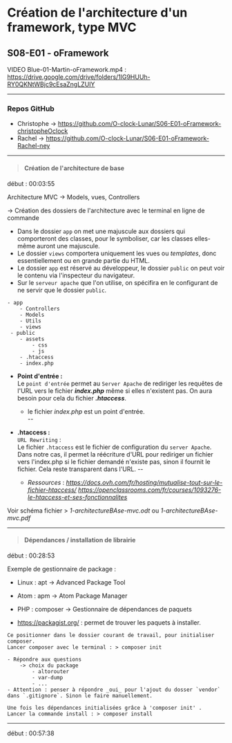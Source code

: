 # Création de l'architecture d'un framework, type MVC
## S08-E01 - oFramework
VIDEO  Blue-01-Martin-oFramework.mp4 :  https://drive.google.com/drive/folders/1lG9HUUh-RY0QKNtWBjc9cEsaZngLZUIY  

---

### Repos GitHub
 - Christophe -> https://github.com/O-clock-Lunar/S06-E01-oFramework-christopheOclock
 - Rachel -> https://github.com/O-clock-Lunar/S06-E01-oFramework-Rachel-ney  

 ---  

 > #### Création de l'architecture de base  

début : 00:03:55

Architecture MVC -> Models, vues, Controllers

-> Création des dossiers de l'architecture avec le terminal en ligne de commande

- Dans le dossier `app` on met une majuscule aux dossiers qui comporteront des classes, pour le symboliser, car les classes elles-même auront une majuscule.
- Le dossier `views` comportera uniquement les vues ou _templates_, donc essentiellement ou en grande partie du HTML.
- Le dossier `app` est réservé au développeur, le dossier `public` on peut voir le contenu via l'inspecteur du navigateur.
- Sur le `serveur apache` que l'on utilise, on spécifira en le configurant de ne servir que le dossier `public`.  

```  
- app
    - Controllers
    - Models
    - Utils
    - views
 - public
    - assets
        - css
        - js
    - .htaccess
    - index.php  
```  
- **Point d'entrée :**  
Le `point d'entrée` permet au `Server Apache` de rediriger les requêtes de l'URL vers le fichier **_index.php_** même si elles n'existent pas. On aura besoin pour cela du fichier **_.htaccess_**. 
     
    - le fichier _index.php_ est un point d'entrée.  
--
- **.htaccess :**  
`URL Rewriting` :  
Le fichier `.htaccess` est le fichier de configuration du `server Apache`. Dans notre cas, il permet la réécriture d'URL pour rediriger un fichier vers l'index.php si le fichier demandé n'existe pas, sinon il fournit le fichier. Cela reste transparent dans l'URL. 
--
    - _Ressources_ : 
    _https://docs.ovh.com/fr/hosting/mutualise-tout-sur-le-fichier-htaccess/_
    _https://openclassrooms.com/fr/courses/1093276-le-htaccess-et-ses-fonctionnalites_

Voir schéma fichier > _1-architectureBAse-mvc.odt_ ou _1-architectureBAse-mvc.pdf_

---
 > #### Dépendances / installation de librairie
 début : 00:28:53  

Exemple de gestionnaire de package : 
- Linux : apt -> Advanced Package Tool
- Atom  : apm -> Atom Package Manager
- PHP   : composer -> Gestionnaire de dépendances de paquets

- https://packagist.org/ : permet de trouver les paquets à installer.

```
Ce positionner dans le dossier courant de travail, pour initialiser composer.
Lancer composer avec le terminal : > composer init 

- Répondre aux questions
    -> choix du package 
        - altorouter
        - var-dump
        - ...
- Attention : penser à répondre _oui_ pour l'ajout du dosser `vendor` dans `.gitignore`. Sinon le faire manuellement.

Une fois les dépendances initialisées grâce à 'composer init' .
Lancer la commande install : > composer install
```
---

>

début : 00:57:38








